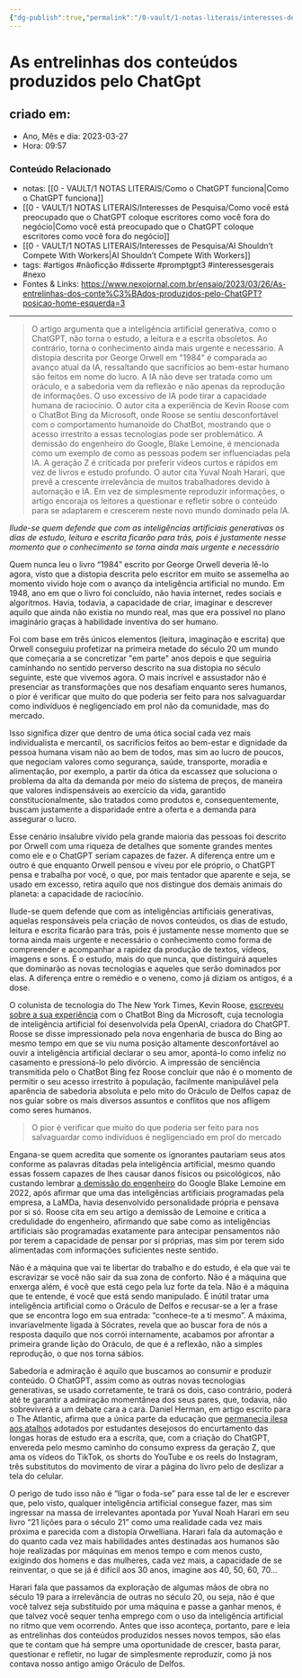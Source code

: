```yaml
---
{"dg-publish":true,"permalink":"/0-vault/1-notas-literais/interesses-de-pesquisa/as-entrelinhas-dos-conteudos-produzidos-pelo-chat-gpt/","tags":["artigos","nãoficção","disserte","promptgpt3","interessesgerais","nexo"],"dgHomeLink":true,"dgShowLocalGraph":true,"dgShowFileTree":true,"dgEnableSearch":true}
---
```


# As entrelinhas dos conteúdos produzidos pelo ChatGpt

## criado em: 
-  Ano, Mês e dia: 2023-03-27
- Hora: 09:57

### Conteúdo Relacionado
- notas: [[0 - VAULT/1 NOTAS LITERAIS/Como o ChatGPT funciona\|Como o ChatGPT funciona]]
- [[0 - VAULT/1 NOTAS LITERAIS/Interesses de Pesquisa/Como você está preocupado que o ChatGPT coloque escritores como você fora do negócio\|Como você está preocupado que o ChatGPT coloque escritores como você fora do negócio]]
- [[0 - VAULT/1 NOTAS LITERAIS/Interesses de Pesquisa/AI Shouldn’t Compete With Workers\|AI Shouldn’t Compete With Workers]]
- tags: #artigos #nãoficção #disserte #promptgpt3 #interessesgerais #nexo 
- Fontes & Links: https://www.nexojornal.com.br/ensaio/2023/03/26/As-entrelinhas-dos-conte%C3%BAdos-produzidos-pelo-ChatGPT?posicao-home-esquerda=3
---
>O artigo argumenta que a inteligência artificial generativa, como o ChatGPT, não torna o estudo, a leitura e a escrita obsoletos. Ao contrário, torna o conhecimento ainda mais urgente e necessário. A distopia descrita por George Orwell em "1984" é comparada ao avanço atual da IA, ressaltando que sacrifícios ao bem-estar humano são feitos em nome do lucro.
>A IA não deve ser tratada como um oráculo, e a sabedoria vem da reflexão e não apenas da reprodução de informações. O uso excessivo de IA pode tirar a capacidade humana de raciocínio. O autor cita a experiência de Kevin Roose com o ChatBot Bing da Microsoft, onde Roose se sentiu desconfortável com o comportamento humanoide do ChatBot, mostrando que o acesso irrestrito a essas tecnologias pode ser problemático.
>A demissão do engenheiro do Google, Blake Lemoine, é mencionada como um exemplo de como as pessoas podem ser influenciadas pela IA. A geração Z é criticada por preferir vídeos curtos e rápidos em vez de livros e estudo profundo. O autor cita Yuval Noah Harari, que prevê a crescente irrelevância de muitos trabalhadores devido à automação e IA. Em vez de simplesmente reproduzir informações, o artigo encoraja os leitores a questionar e refletir sobre o conteúdo para se adaptarem e crescerem neste novo mundo dominado pela IA.

*Ilude-se quem defende que com as inteligências artificiais generativas os dias de estudo, leitura e escrita ficarão para trás, pois é justamente nesse momento que o conhecimento se torna ainda mais urgente e necessário*

Quem nunca leu o livro “1984” escrito por George Orwell deveria lê-lo agora, visto que a distopia descrita pelo escritor em muito se assemelha ao momento vivido hoje com o avanço da inteligência artificial no mundo. Em 1948, ano em que o livro foi concluído, não havia internet, redes sociais e algoritmos. Havia, todavia, a capacidade de criar, imaginar e descrever aquilo que ainda não existia no mundo real, mas que era possível no plano imaginário graças à habilidade inventiva do ser humano.

Foi com base em três únicos elementos (leitura, imaginação e escrita) que Orwell conseguiu profetizar na primeira metade do século 20 um mundo que começaria a se concretizar "em parte" anos depois e que seguiria caminhando no sentido perverso descrito na sua distopia no século seguinte, este que vivemos agora. O mais incrível e assustador não é presenciar as transformações que nos desafiam enquanto seres humanos, o pior é verificar que muito do que poderia ser feito para nos salvaguardar como indivíduos é negligenciado em prol não da comunidade, mas do mercado.

Isso significa dizer que dentro de uma ótica social cada vez mais individualista e mercantil, os sacrifícios feitos ao bem-estar e dignidade da pessoa humana visam não ao bem de todos, mas sim ao lucro de poucos, que negociam valores como segurança, saúde, transporte, moradia e alimentação, por exemplo, a partir da ótica da escassez que soluciona o problema da alta da demanda por meio do sistema de preços, de maneira que valores indispensáveis ao exercício da vida, garantido constitucionalmente, são tratados como produtos e, consequentemente, buscam justamente a disparidade entre a oferta e a demanda para assegurar o lucro.

Esse cenário insalubre vivido pela grande maioria das pessoas foi descrito por Orwell com uma riqueza de detalhes que somente grandes mentes como ele e o ChatGPT seriam capazes de fazer. A diferença entre um e outro é que enquanto Orwell pensou e viveu por ele próprio, o ChatGPT pensa e trabalha por você, o que, por mais tentador que aparente e seja, se usado em excesso, retira aquilo que nos distingue dos demais animais do planeta: a capacidade de raciocínio.

Ilude-se quem defende que com as inteligências artificiais generativas, aquelas responsáveis pela criação de novos conteúdos, os dias de estudo, leitura e escrita ficarão para trás, pois é justamente nesse momento que se torna ainda mais urgente e necessário o conhecimento como forma de compreender e acompanhar a rapidez da produção de textos, vídeos, imagens e sons. É o estudo, mais do que nunca, que distinguirá aqueles que dominarão as novas tecnologias e aqueles que serão dominados por elas. A diferença entre o remédio e o veneno, como já diziam os antigos, é a dose.

O colunista de tecnologia do The New York Times, Kevin Roose, [escreveu sobre a sua experiência](https://www.nytimes.com/2023/02/16/technology/bing-chatbot-microsoft-chatgpt.html) com o ChatBot Bing da Microsoft, cuja tecnologia de inteligência artificial foi desenvolvida pela OpenAI, criadora do ChatGPT. Roose se disse impressionado pela nova engenharia de busca do Bing ao mesmo tempo em que se viu numa posição altamente desconfortável ao ouvir a inteligência artificial declarar o seu amor, apontá-lo como infeliz no casamento e pressioná-lo pelo divórcio. A impressão de senciência transmitida pelo o ChatBot Bing fez Roose concluir que não é o momento de permitir o seu acesso irrestrito à população, facilmente manipulável pela aparência de sabedoria absoluta e pelo mito do Oráculo de Delfos capaz de nos guiar sobre os mais diversos assuntos e conflitos que nos afligem como seres humanos.

> O pior é verificar que muito do que poderia ser feito para nos salvaguardar como indivíduos é negligenciado em prol do mercado

Engana-se quem acredita que somente os ignorantes pautariam seus atos conforme as palavras ditadas pela inteligência artificial, mesmo quando essas fossem capazes de lhes causar danos físicos ou psicológicos, não custando lembrar [a demissão do engenheiro](https://www.bbc.com/portuguese/geral-61798044) do Google Blake Lemoine em 2022, após afirmar que uma das inteligências artificiais programadas pela empresa, a LaMDa, havia desenvolvido personalidade própria e pensava por si só. Roose cita em seu artigo a demissão de Lemoine e critica a credulidade do engenheiro, afirmando que sabe como as inteligências artificiais são programadas exatamente para antecipar pensamentos não por terem a capacidade de pensar por si próprias, mas sim por terem sido alimentadas com informações suficientes neste sentido.

Não é a máquina que vai te libertar do trabalho e do estudo, é ela que vai te escravizar se você não sair da sua zona de conforto. Não é a máquina que enxerga além, é você que está cego pela luz forte da tela. Não é a máquina que te entende, é você que está sendo manipulado. É inútil tratar uma inteligência artificial como o Oráculo de Delfos e recusar-se a ler a frase que se encontra logo em sua entrada: “conhece-te a ti mesmo”. A máxima, invariavelmente ligada à Sócrates, revela que ao buscar fora de nós a resposta daquilo que nos corrói internamente, acabamos por afrontar a primeira grande lição do Oráculo, de que é a reflexão, não a simples reprodução, o que nos torna sábios.

Sabedoria e admiração é aquilo que buscamos ao consumir e produzir conteúdo. O ChatGPT, assim como as outras novas tecnologias generativas, se usado corretamente, te trará os dois, caso contrário, poderá até te garantir a admiração momentânea dos seus pares, que, todavia, não sobreviverá a um debate cara a cara. Daniel Herman, em artigo escrito para o The Atlantic, afirma que a única parte da educação que [permanecia ilesa aos atalhos](https://www.theatlantic.com/technology/archive/2022/12/openai-chatgpt-writing-high-school-english-essay/672412/) adotados por estudantes desejosos do encurtamento das longas horas de estudo era a escrita, que, com a criação do ChatGPT, envereda pelo mesmo caminho do consumo express da geração Z, que ama os vídeos do TikTok, os shorts do YouTube e os reels do Instagram, três substitutos do movimento de virar a página do livro pelo de deslizar a tela do celular.

O perigo de tudo isso não é “ligar o foda-se” para esse tal de ler e escrever que, pelo visto, qualquer inteligência artificial consegue fazer, mas sim ingressar na massa de irrelevantes apontada por Yuval Noah Harari em seu livro “21 lições para o século 21” como uma realidade cada vez mais próxima e parecida com a distopia Orwelliana. Harari fala da automação e do quanto cada vez mais habilidades antes destinadas aos humanos são hoje realizadas por máquinas em menos tempo e com menos custo, exigindo dos homens e das mulheres, cada vez mais, a capacidade de se reinventar, o que se já é difícil aos 30 anos, imagine aos 40, 50, 60, 70…

Harari fala que passamos da exploração de algumas mãos de obra no século 19 para a irrelevância de outras no século 20, ou seja, não é que você talvez seja substituído por uma máquina e passe a ganhar menos, é que talvez você sequer tenha emprego com o uso da inteligência artificial no ritmo que vem ocorrendo. Antes que isso aconteça, portanto, pare e leia as entrelinhas dos conteúdos produzidos nesses novos tempos, são elas que te contam que há sempre uma oportunidade de crescer, basta parar, questionar e refletir, no lugar de simplesmente reproduzir, como já nos contava nosso antigo amigo Oráculo de Delfos.
